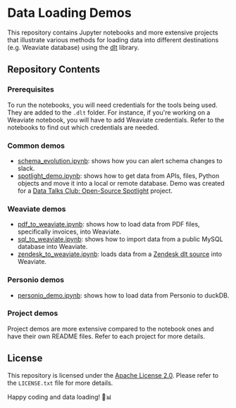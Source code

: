 # Data Loading Demos

This repository contains Jupyter notebooks and more extensive projects that illustrate various methods for loading data into different destinations (e.g. Weaviate database)
using the [dlt](https://github.com/dlt-hub/dlt) library.

## Repository Contents

### Prerequisites

To run the notebooks, you will need credentials for the tools being used. They are added to the `.dlt` folder. For instance, if you're working on a Weaviate notebook, you will have to add Weaviate credentials. Refer to the notebooks to find out which credentials are needed.

### Common demos

- [schema_evolution.ipynb](schema_evolution.ipynb): shows how you can alert schema changes to slack.
- [spotlight_demo.ipynb](spotlight_demo.ipynb): shows how to get data from APIs, files, Python objects and move it into a local or remote database.
  Demo was created for a [Data Talks Club: Open-Source Spotlight](https://youtube.com/playlist?list=PL3MmuxUbc_hJ5t5nnjzC0F2zan76Dpsz0&feature=shared) project.


### Weaviate demos

- [pdf_to_weaviate.ipynb](pdf_to_weaviate.ipynb): shows how to load data from PDF files, specifically invoices, into Weaviate.
- [sql_to_weaviate.ipynb](sql_to_weaviate.ipynb): shows how to import data from a public MySQL database into Weaviate.
- [zendesk_to_weaviate.ipynb](zendesk_to_weaviate.ipynb): loads data from a [Zendesk dlt source](https://dlthub.com/docs/dlt-ecosystem/verified-sources/zendesk) into Weaviate.


### Personio demos

- [personio_demo.ipynb](personio_demo.ipynb): shows how to load data from Personio to duckDB.

### Project demos

Project demos are more extensive compared to the notebook ones and have their own README files. Refer to each project for more details.


## License

This repository is licensed under the [Apache License 2.0](LICENSE.txt). Please refer to the `LICENSE.txt` file for more details.

Happy coding and data loading! 🚀📊
